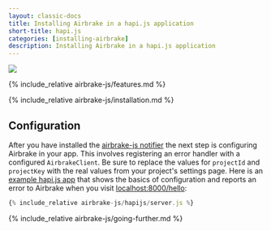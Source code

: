 ```yaml
---
layout: classic-docs
title: Installing Airbrake in a hapi.js application
short-title: hapi.js
categories: [installing-airbrake]
description: Installing Airbrake in a hapi.js application
---
```


![](https://s3.amazonaws.com/document-resources/jsbrakeman.png)

{% include_relative airbrake-js/features.md %}

{% include_relative airbrake-js/installation.md %}

## Configuration

After you have installed the [airbrake-js notifier](https://github.com/airbrake/airbrake-js)
the next step is configuring Airbrake in your app. This involves registering an
error handler with a configured `AirbrakeClient`. Be sure to replace the values
for `projectId` and `projectKey` with the real values from your project's
settings page. Here is an
[example hapi.js app](https://github.com/airbrake/airbrake-js/tree/master/examples/hapi)
that shows the basics of configuration and reports an error to Airbrake when
you visit [localhost:8000/hello](http://localhost:8000/hello):

```js
{% include_relative airbrake-js/hapijs/server.js %}
```

{% include_relative airbrake-js/going-further.md %}
